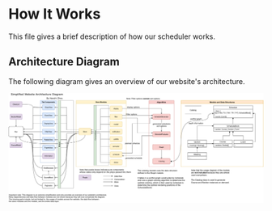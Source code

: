# How It Works

This file gives a brief description of how our scheduler works.

## Architecture Diagram

The following diagram gives an overview of our website's architecture.

![diagram](./Website%20Architecture.png)
